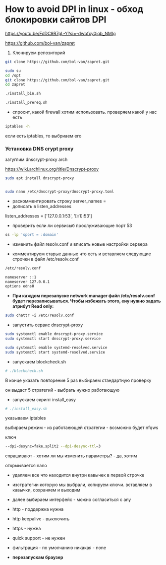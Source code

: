# How to avoid DPI in linux - обход блокировки сайтов DPI

https://youtu.be/FdDC9R7gL-Y?si=-dwbfxy0jqb_NMIg 

https://github.com/bol-van/zapret 

1. Клонируем репозиторий
```bash
git clone https://github.com/bol-van/zapret.git
``` 

```bash
sudo su
cd /opt
git clone https://github.com/bol-van/zapret.git
cd zapret

./install_bin.sh

./install_prereq.sh
```

- спросит, какой firewall хотим использовать. проверяем какой у нас есть 

```bash
iptables -h
```
если есть iptables, то выбриаем его 

### Установка DNS crypt proxy 

загуглим dnscrypt-proxy arch

https://wiki.archlinux.org/title/Dnscrypt-proxy 

```bash
sudo apt install dnscrypt-proxy


sudo nano /etc/dnscrypt-proxy/dnscrypt-proxy.toml
``` 
- раскомментировать строку server_names = 
- дописать в listen_addresses

listen_addresses = ['127.0.0.1:53', '[::1]:53']

- проверить если ли сервисыб прослуживающие порт 53
```bash
ss -lp 'sport = :domain'
```

- изменить файл  resolv.conf и вписать новые настройки сервера

- комментируем старые данные что есть и вставляем следующие строчки в файл /etc/resolv.conf

```bash
/etc/resolv.conf

nameserver ::1
nameserver 127.0.0.1
options edns0
``` 
- **При каждом перезапуске network manager файл /etc/resolv.conf будет перезаписываться. Чтобы избежать этого, еиу нужно задать атрибут Read only:**

```bash
sudo chattr +i /etc/resolv.conf
```

- запустить сервис dnscrypt-proxy 
```bash
sudo systemctl enable dnscrypt-proxy.service
sudo systemctl start dnscrypt-proxy.service
```

```bash
sudo systemctl enable systemd-resolved.service
sudo systemctl start systemd-resolved.service
``` 

- запускаем blockcheck.sh 
```bash
# ./blockcheck.sh
```
В конце указать повторение 5 раз
выбираем стандартную проверку


он выдаст 5 стратегий - выбрать нужно работающую

- запускаем скрипт install_easy

```bash
# ./install_easy.sh

```

указываем iptables 

выбираем режим - из работаеющей стратегии - возможно будет nfqws  

ключ
```bash
--dpi-desync=fake,split2 --dpi-desync-ttl=3 
```

спрашивают - хотим ли мы изменить параметры? - да, хотим

открыывается nano 
- удаляем все что находится внутри кавычек в первой строчке 
- изстратегии которую мы выбрали, копируем ключи. вставляем в кавычки, сохраняем и выходим 


- далее выбираем интерфейс - можно согласиться с any 

- http - поддержка нужна 
- http keepalive - выключить 
- https - нужна
- quick support - не нужен
- фильтрация - по умолчанию никакая - none 

- **перезапускам браузер**

